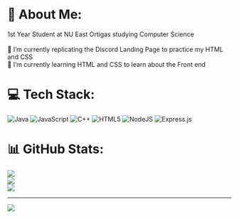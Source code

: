 # 💫 About Me:
1st Year Student at NU East Ortigas studying Computer Science<br><br>🔭 I’m currently replicating the Discord Landing Page to practice my HTML and CSS<br>🌱 I’m currently learning HTML and CSS to learn about the Front end<br>


# 💻 Tech Stack:
![Java](https://img.shields.io/badge/java-%23ED8B00.svg?style=for-the-badge&logo=openjdk&logoColor=white) ![JavaScript](https://img.shields.io/badge/javascript-%23323330.svg?style=for-the-badge&logo=javascript&logoColor=%23F7DF1E) ![C++](https://img.shields.io/badge/c++-%2300599C.svg?style=for-the-badge&logo=c%2B%2B&logoColor=white) ![HTML5](https://img.shields.io/badge/html5-%23E34F26.svg?style=for-the-badge&logo=html5&logoColor=white) ![NodeJS](https://img.shields.io/badge/node.js-6DA55F?style=for-the-badge&logo=node.js&logoColor=white) ![Express.js](https://img.shields.io/badge/express.js-%23404d59.svg?style=for-the-badge&logo=express&logoColor=%2361DAFB)
# 📊 GitHub Stats:
![](https://github-readme-stats.vercel.app/api?username=LeanSaldivar&theme=dark&hide_border=false&include_all_commits=false&count_private=false)<br/>
![](https://github-readme-streak-stats.herokuapp.com/?user=LeanSaldivar&theme=dark&hide_border=false)<br/>
![](https://github-readme-stats.vercel.app/api/top-langs/?username=LeanSaldivar&theme=dark&hide_border=false&include_all_commits=false&count_private=false&layout=compact)

---
[![](https://visitcount.itsvg.in/api?id=LeanSaldivar&icon=0&color=0)](https://visitcount.itsvg.in)

<!-- Proudly created with GPRM ( https://gprm.itsvg.in ) -->
